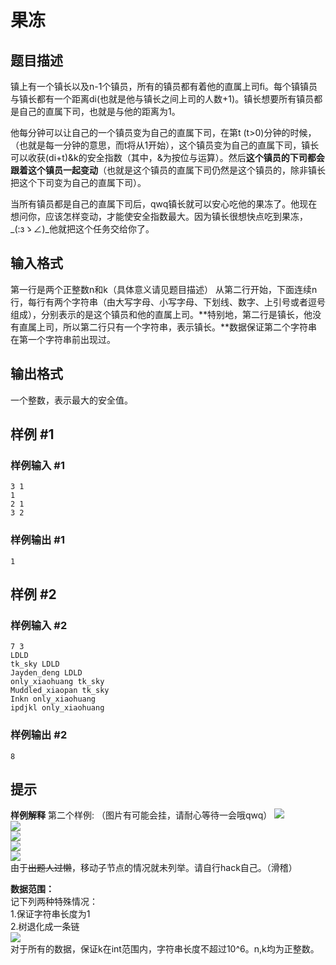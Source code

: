 # 果冻

## 题目描述

镇上有一个镇长以及n-1个镇员，所有的镇员都有着他的直属上司fi。每个镇镇员与镇长都有一个距离di(也就是他与镇长之间上司的人数+1)。镇长想要所有镇员都是自己的直属下司，也就是与他的距离为1。

他每分钟可以让自己的一个镇员变为自己的直属下司，在第t (t>0)分钟的时候，（也就是每一分钟的意思，而t将从1开始），这个镇员变为自己的直属下司，镇长可以收获(di+t)&k的安全指数（其中，&为按位与运算）。然后**这个镇员的下司都会跟着这个镇员一起变动**（也就是这个镇员的直属下司仍然是这个镇员的，除非镇长把这个下司变为自己的直属下司）。

当所有镇员都是自己的直属下司后，qwq镇长就可以安心吃他的果冻了。他现在想问你，应该怎样变动，才能使安全指数最大。因为镇长很想快点吃到果冻，_(:зゝ∠)\_他就把这个任务交给你了。


## 输入格式

第一行是两个正整数n和k（具体意义请见题目描述）
从第二行开始，下面连续n行，每行有两个字符串（由大写字母、小写字母、下划线、数字、上引号或者逗号组成），分别表示的是这个镇员和他的直属上司。**特别地，第二行是镇长，他没有直属上司，所以第二行只有一个字符串，表示镇长。**数据保证第二个字符串在第一个字符串前出现过。

## 输出格式

一个整数，表示最大的安全值。

## 样例 #1

### 样例输入 #1
```
3 1
1
2 1
3 2
```

### 样例输出 #1

```
1
```

## 样例 #2

### 样例输入 #2
```
7 3
LDLD
tk_sky LDLD
Jayden_deng LDLD
only_xiaohuang tk_sky
Muddled_xiaopan tk_sky
Inkn only_xiaohuang
ipdjkl only_xiaohuang
```

### 样例输出 #2

```
8
```

## 提示

**样例解释**
第二个样例:  （图片有可能会挂，请耐心等待一会哦qwq）
![](https://s1.ax1x.com/2018/10/28/ic6RmQ.png)  
![](https://s1.ax1x.com/2018/10/28/ic6Wwj.png)    
![](https://s1.ax1x.com/2018/10/28/ic6fTs.png)  
![](https://s1.ax1x.com/2018/10/28/ic64kn.png)  
![](https://s1.ax1x.com/2018/10/28/ic6gOg.png)  
由于~~出题人过懒~~，移动子节点的情况就未列举。请自行hack自己。（滑稽）

**数据范围：**   
记下列两种特殊情况：  
1.保证字符串长度为1  
2.树退化成一条链  
![]( https://cdn.luogu.com.cn/upload/pic/39861.png)     
对于所有的数据，保证k在int范围内，字符串长度不超过10^6。n,k均为正整数。  
